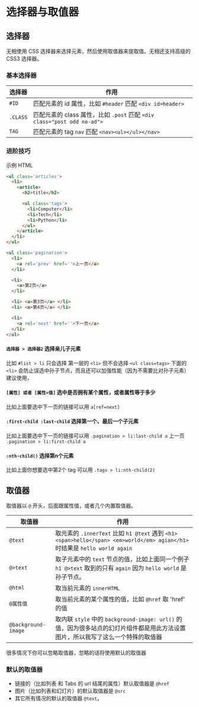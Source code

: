 # 选择器与取值器

## 选择器

无相使用 CSS 选择器来选择元素，然后使用取值器来提取值。无相还支持高级的 CSS3 选择器。

### 基本选择器

| 选择器 | 作用 |
| ---- | ---- |
| `#ID` | 匹配元素的 id 属性，比如 `#header` 匹配 `<div id=header>`  |
| `.CLASS` | 匹配元素的 class 属性，比如 `.post` 匹配 `<div class="post odd no-ad">`  |
| `TAG` | 匹配元素的 tag `nav` 匹配 `<nav><ul></ul></nav>`  |

### 进阶技巧

示例 HTML

```html
<ul class='articles'>
  <li>
    <article>
      <h2>title</h2>

      <ul class='tags'>
        <li>Computer</li>
        <li>Tech</li>
        <li>Python</li>
      </ul> 
    </article>
  </li>
</ul>

<ul class='pagination'>
  <li>
    <a rel='prev' href=''>上一页</a>
  </li>

  <li>
    <a>第2页</a>
  </li>

  <li> <a>第3页</a> </li>
  <li> <a>第4页</a> </li>

  <li>
    <a rel='next' href=''>下一页</a>
  </li>
</ul> 
```

#### `选择器 > 选择器2` 选择亲儿子元素

比如 `#list > li` 只会选择 第一层的 `<li>` 但不会选择 `<ul class=tags>` 下面的 `<li>` 会防止误选中孙子节点，而且还可以加强性能（因为不需要比对孙子元素）建议使用，


#### `[属性] 或者 [属性=值]` 选中是否拥有某个属性，或者属性等于多少

比如上面要选中下一页的链接可以用 `a[ref=next]`


#### `:first-child :last-child` 选择第一个、最后一个子元素

比如上面要选中下一页的链接可以用 `.pagination > li:last-child a`
上一页 `.pagination > li:first-child a`

#### `:nth-child()` 选择第n个元素

比如上面你想要选中第2个 tag 可以用 `.tags > li:nth-child(2)`


## 取值器

取值器以 `@` 开头，后面跟属性值，或者几个内置取值器。


| 取值器 | 作用 |
| ---- | ---- |
| `@text` | 取元素的 `.innerText` 比如 `h1 @text` 遇到 `<h1><span>hello</span> <em>world</em> agian</h1> ` 时结果是 `hello world again` |
| `@>text` | 取子元素中的 `text` 节点的值，比如上面同一个例子 `h1 @>text` 取到的只有 `again` 因为 `hello world` 是孙子节点。 |
| `@html` | 取当前元素的 `innerHTML` |
| `@属性值` | 取当前元素的某个属性的值，比如 `@href` 取 'href' 的值 |
| `@background-image` | 取内联 `style` 中的 `background-image: url()` 的值，因为很多站点的幻灯片组件都是用此方法设置图片，所以我写了这么一个特殊的取值器 |


很多情况下你可以忽略取值器，忽略的话将使用默认的取值器


### 默认的取值器

* 链接的（比如列表 和 Tabs 的 url 结尾的属性）默认取值器是 `@href` 
* 图片（比如列表和幻灯片）的默认取值器是 `@src`
* 其它所有情况的默认的取值器 `@text`，